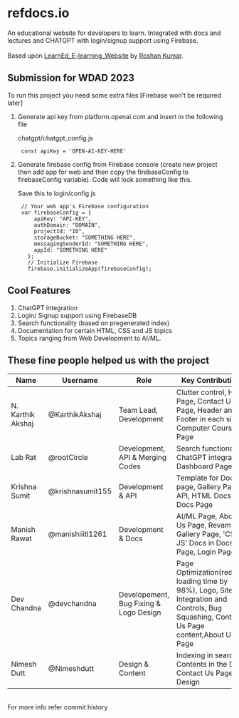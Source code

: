 # refdocs.io
An educational website for developers to learn. Integrated with docs and lectures and CHATGPT with login/signup support using Firebase.<br><br>
Based upon [LearnEd_E-learning_Website](https://github.com/roshan9419/LearnEd_E-learning_Website) by [Roshan Kumar](https://github.com/roshan9419).

## Submission for WDAD 2023


To run this project you need some extra files [Firebase won't be required later]


1) Generate api key from platform.openai.com and insert in the following file

	chatgpt/chatgpt_config.js

		const apiKey = 'OPEN-AI-KEY-HERE'

2) Generate firebase config from Firebase console (create new project then add app for web and then copy the firebaseConfig to firebaseConfig variable). Code will look something like this.
	
	Save this to login/config.js
	
		// Your web app's Firebase configuration
		var firebaseConfig = {
		    apiKey: "API-KEY",
		    authDomain: "DOMAIN",
		    projectId: "ID",
		    storageBucket: "SOMETHING HERE",
		    messagingSenderId: "SOMETHING HERE",
		    appId: "SOMETHING HERE"
		  };
		  // Initialize Firebase
		  firebase.initializeApp(firebaseConfig);
	  
## Cool Features
1) ChatGPT integration
2) Login/ Signup support using FirebaseDB
3) Search functionality (based on pregenerated index)
4) Documentation for certain HTML, CSS and JS topics
5) Topics ranging from Web Development to AI/ML.

## These fine people helped us with the project


| Name | Username | Role | Key Contributions
| --- | --- | --- | --- |
| N. Karthik Akshaj | @KarthikAkshaj | Team Lead, Development | Clutter control, Home Page, Contact Us Page, Header and Footer in each site, Computer Courses Page |
| Lab Rat | @rootCircle | Development, API & Merging Codes | Search functionality, ChatGPT integration, Dashboard Page |
| Krishna Sumit | @krishnasumit155 | Development & API | Template for Docs page, Gallery Page, API, HTML Docs in Docs Page |
| Manish Rawat | @manishiiitl1261 | Development & Docs | AI/ML Page, About Us Page, Revamping Gallery Page, 'CSS & JS' Docs in Docs Page, Login Page UI |
| Dev Chandna | @devchandna | Developement, Bug Fixing & Logo Design | Page Optimization(reduced loading time by 98%), Logo, Site Integration and Controls, Bug Squashing, Contact Us Page content,About Us Page |
| Nimesh Dutt | @Nimeshdutt | Design & Content | Indexing in search, Contents in the Docs, Contact Us Page Design |

<br>For more info refer commit history
